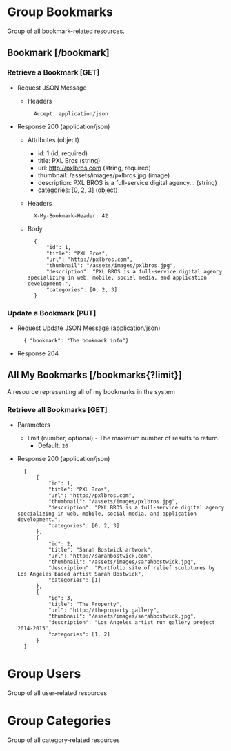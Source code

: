 # Group Bookmarks
Group of all bookmark-related resources.

## Bookmark [/bookmark]

### Retrieve a Bookmark [GET]
+ Request JSON Message

    + Headers

            Accept: application/json

+ Response 200 (application/json)

    + Attributes (object)

        + id: 1 (id, required)
        + title: PXL Bros (string)
        + url: http://pxlbros.com (string, required)
        + thumbnail: /assets/images/pxlbros.jpg (image)
        + description: PXL BROS is a full-service digital agency... (string)
        + categories: [0, 2, 3] (object)

    + Headers

            X-My-Bookmark-Header: 42

    + Body

            {
                "id": 1,
                "title": "PXL Bros",
                "url": "http://pxlbros.com",
                "thumbnail": "/assets/images/pxlbros.jpg",
                "description": "PXL BROS is a full-service digital agency specializing in web, mobile, social media, and application development.",
                "categories": [0, 2, 3]
            }


### Update a Bookmark [PUT]

+ Request Update JSON Message (application/json)

        { "bookmark": "The bookmark info"}

+ Response 204

## All My Bookmarks [/bookmarks{?limit}]
A resource representing all of my bookmarks in the system

### Retrieve all Bookmarks [GET]

+ Parameters

    + limit (number, optional) - The maximum number of results to return.
        + Default: `20`

+ Response 200 (application/json)

        [
            {
                "id": 1,
                "title": "PXL Bros",
                "url": "http://pxlbros.com",
                "thumbnail": "/assets/images/pxlbros.jpg",
                "description": "PXL BROS is a full-service digital agency specializing in web, mobile, social media, and application development.",
                "categories": [0, 2, 3]
            },
            {
                "id": 2,
                "title": "Sarah Bostwick artwork",
                "url": "http://sarahbostwick.com",
                "thumbnail": "/assets/images/sarahbostwick.jpg",
                "description": "Portfolio site of relief sculptures by Los Angeles based artist Sarah Bostwick",
                "categories": [1]
            },
            {
                "id": 3,
                "title": "The Property",
                "url": "http://theproperty.gallery",
                "thumbnail": "/assets/images/sarahbostwick.jpg",
                "description": "Los Angeles artist run gallery project 2014-2015",
                "categories": [1, 2]
            }
        ]


# Group Users
Group of all user-related resources

# Group Categories
Group of all category-related resources
